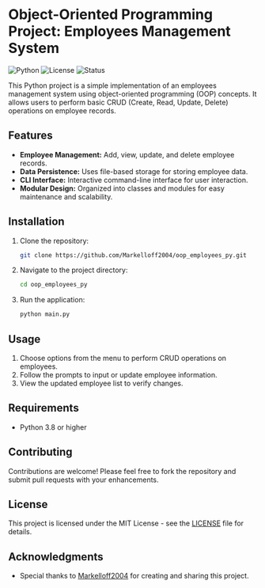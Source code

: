 # Object-Oriented Programming Project: Employees Management System

![Python](https://img.shields.io/badge/python-3.8%2B-blue)
![License](https://img.shields.io/badge/license-MIT-green)
![Status](https://img.shields.io/badge/status-active-yellow)

This Python project is a simple implementation of an employees management system using object-oriented programming (OOP) concepts. It allows users to perform basic CRUD (Create, Read, Update, Delete) operations on employee records.

## Features

- **Employee Management:** Add, view, update, and delete employee records.
- **Data Persistence:** Uses file-based storage for storing employee data.
- **CLI Interface:** Interactive command-line interface for user interaction.
- **Modular Design:** Organized into classes and modules for easy maintenance and scalability.

## Installation

1. Clone the repository:

   ```bash
   git clone https://github.com/Markelloff2004/oop_employees_py.git
   ```

2. Navigate to the project directory:

   ```bash
   cd oop_employees_py
   ```

3. Run the application:

   ```bash
   python main.py
   ```

## Usage

1. Choose options from the menu to perform CRUD operations on employees.
2. Follow the prompts to input or update employee information.
3. View the updated employee list to verify changes.

## Requirements

- Python 3.8 or higher

## Contributing

Contributions are welcome! Please feel free to fork the repository and submit pull requests with your enhancements.

## License

This project is licensed under the MIT License - see the [LICENSE](LICENSE) file for details.

## Acknowledgments

- Special thanks to [Markelloff2004](https://github.com/Markelloff2004) for creating and sharing this project.
